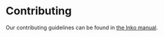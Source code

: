 # Contributing

Our contributing guidelines can be found in [the Inko
manual](https://docs.inko-lang.org/manual/master/contributing).
